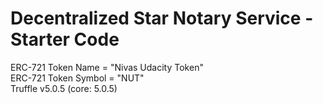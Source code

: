 # Decentralized Star Notary Service - Starter Code<br>
ERC-721 Token Name = "Nivas Udacity Token"<br>
ERC-721 Token Symbol = "NUT"<br>
Truffle v5.0.5 (core: 5.0.5)<br>


